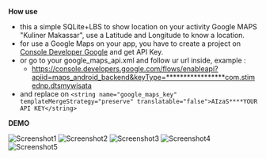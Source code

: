 **How use**
- this a simple SQLite+LBS to show location on your activity Google MAPS "Kuliner Makassar", use a Latitude and Longitude to know a location.
- for use a  Google Maps on your app, you have to create a project on [Console Developer Google](https://console.developers.google.com) and get API Key.
- or go to your google_maps_api.xml and follow ur url inside, example :
    - https://console.developers.google.com/flows/enableapi?apiid=maps_android_backend&keyType=*****************com.stimednp.dtsmywisata
- and replace on ```<string name="google_maps_key" templateMergeStrategy="preserve" translatable="false">AIzaS****YOUR API KEY</string>```

**DEMO**


![Screenshot1](https://gitlab.com/im-o/my-image/raw/master/0.jpeg)
![Screenshot2](https://gitlab.com/im-o/my-image/blob/master/1.jpeg)
![Screenshot3](https://gitlab.com/im-o/my-image/blob/master/2.jpeg)
![Screenshot4](https://gitlab.com/im-o/my-image/blob/master/3.jpeg)
![Screenshot5](https://gitlab.com/im-o/my-image/blob/master/4.jpeg)
